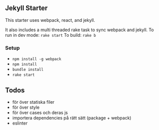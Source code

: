 ## Jekyll Starter

This starter uses webpack, react, and jekyll.

It also includes a multi threaded rake task to sync webpack and jekyll.
To run in dev mode: `rake start`
To build: `rake b`

### Setup

- `npm install -g webpack`
- `npm install`
- `bundle install`
- `rake start`

## Todos
- för över statiska filer
- för över style
- för över cases och deras js
- importera dependencies på rätt sätt (package + webpack)
- eslinter

 
